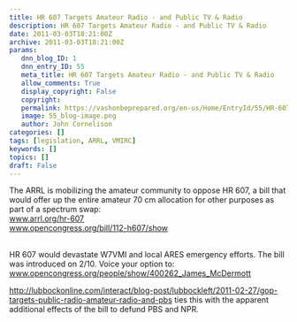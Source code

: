 ```yaml
---
title: HR 607 Targets Amateur Radio - and Public TV & Radio
description: HR 607 Targets Amateur Radio - and Public TV & Radio
date: 2011-03-03T18:21:00Z
archive: 2011-03-03T18:21:00Z
params:
   dnn_blog_ID: 1
   dnn_entry_ID: 55
   meta_title: HR 607 Targets Amateur Radio - and Public TV & Radio
   allow_comments: True
   display_copyright: False
   copyright: 
   permalink: https://vashonbeprepared.org/en-us/Home/EntryId/55/HR-607-Targets-Amateur-Radio-and-Public-TV-amp-Radio
   image: 55_blog-image.png
   author: John Cornelison
categories: []
tags: [legislation, ARRL, VMIRC]
keywords: []
topics: []
draft: False
---
```


<p>The ARRL is mobilizing the amateur community to oppose HR 607, a bill that would offer up the entire amateur 70 cm allocation for other purposes as part of a spectrum swap: <br />
<a href="http://www.arrl.org/hr-607">www.arrl.org/hr-607</a> <br />
<a href="http://www.opencongress.org/bill/112-h607/show">www.opencongress.org/bill/112-h607/show</a> <br />
&#160;</p>
<p>HR 607 would devastate W7VMI and local ARES emergency efforts. The bill was introduced on 2/10. Voice your option to: <a href="http://www.opencongress.org/people/show/400262_James_McDermott">www.opencongress.org/people/show/400262_James_McDermott</a></p>
<p><a title="http://lubbockonline.com/interact/blog-post/lubbockleft/2011-02-27/gop-targets-public-radio-amateur-radio-and-pbs" href="http://lubbockonline.com/interact/blog-post/lubbockleft/2011-02-27/gop-targets-public-radio-amateur-radio-and-pbs">http://lubbockonline.com/interact/blog-post/lubbockleft/2011-02-27/gop-targets-public-radio-amateur-radio-and-pbs</a> ties this with the apparent additional effects of the bill to defund PBS and NPR.</p>
